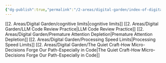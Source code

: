 ```yaml
---
{"dg-publish":true,"permalink":"/2-areas/digital-garden/index-of-digital-garden/","tags":["MOC","gardenEntry"]}
---
```



 [[2. Areas/Digital Garden/cognitive limits\|cognitive limits]]
 [[2. Areas/Digital Garden/LLM Code Review Practice\|LLM Code Review Practice]]
 [[2. Areas/Digital Garden/Premature Attention Depletion\|Premature Attention Depletion]]
 [[2. Areas/Digital Garden/Processing Speed Limits\|Processing Speed Limits]]
 [[2. Areas/Digital Garden/The Quiet Craft-How Micro-Decisions Forge Our Path-Especially in Code\|The Quiet Craft-How Micro-Decisions Forge Our Path-Especially in Code]]

